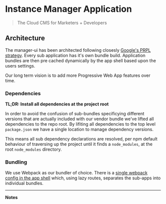 # Instance Manager Application
> The Cloud CMS for Marketers + Developers

## Architecture
The manager-ui has been architected following closesly [Google's PRPL strategy](https://developers.google.com/web/fundamentals/performance/prpl-pattern/). Every sub application has it's own bundle build. Application bundles are then pre cached dynamically by the app shell based upon the users settings.

Our long term vision is to add more Progressive Web App features over time.

### Dependencies

**TL;DR: Install all dependencies at the project root**

In order to avoid the confusion of sub-bundles specificying different versions that are actually included with our vendor bundle we've lifted all dependencies to the repo root. By lifiting all dependencies to the top level `package.json` we have a single location to manage dependency versions. 

This means all sub dependency declarations are resolved, per npm default behaviour of traversing up the project until it finds a `node_modules`, at the root `node_modules` directory.

### Bundling

We use Webpack as our bundler of choice. There is a [single webpack config in the app shell](https://github.com/zesty-io/manager-ui/blob/master/src/shell/webpack.config.js) which, using lazy routes, separates the sub-apps into individual bundles.

---

**Notes**
